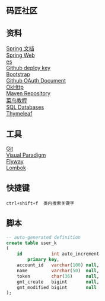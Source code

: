 ## 码匠社区
## 资料
[Spring 文档](https://docs.spring.io/spring-boot/documentation.html)  
[Spring Web](https://spring.io/guides/gs/serving-web-content/)  
[es](https://elasticsearch.cn/explore)  
[Github deploy key](https://developer.github.com/v3/guides/managing-deploy-keys/#deploy-keys)  
[Bootstrap](https://v3.bootcss.com/getting-started/)    
[Github OAuth Document](https://docs.github.com/en/apps/oauth-apps/building-oauth-apps/creating-an-oauth-app)    
[OkHttp](https://square.github.io/okhttp/)  
[Maven Repository](https://mvnrepository.com/)  
[菜鸟教程](https://www.runoob.com/mysql/mysql-tutorial.html)  
[SQL Databases](https://docs.spring.io/spring-boot/reference/data/sql.html)  
[Thymeleaf](https://www.thymeleaf.org/doc/tutorials/3.1/usingthymeleaf.html)  
## 工具 
[Git](https://git-scm.com/download)  
[Visual Paradigm](https://www.visual-paradigm.com)  
[Flyway](https://flywaydb.org/)  
[Lombok](https://projectlombok.org/)
## 快捷键
```idea
ctrl+shift+f  类内搜索关键字
```
## 脚本
```sql
-- auto-generated definition
create table user_k
(
    id           int auto_increment
        primary key,
    account_id   varchar(100) null,
    name         varchar(50)  null,
    token        char(36)     null,
    gmt_create   bigint       null,
    gmt_modified bigint       null
);


```
